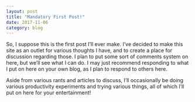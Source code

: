 ```yaml
---
layout: post
title: "Mandatory First Post!"
date: 2017-11-06
category: blog
---
```


So, I suppose this is the first post I’ll ever make. I’ve decided to make this site as an outlet for various thoughts I have, and to create a place for discussion regarding those. I plan to put some sort of comments system on here, but we’ll see what I can do. I may just recommend responding to what I put on here on your own blog, as I plan to respond to others here.

Aside from various rants and articles to discuss, I’ll occasionally be doing various productivity experiments and trying various things, all of which I’ll put on here for your entertainment!

